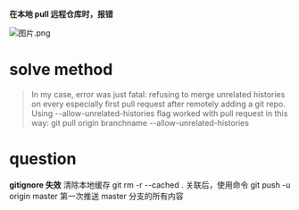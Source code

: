 **在本地 pull 远程仓库时，报错**

![图片.png](http://upload-images.jianshu.io/upload_images/4712888-99984df5f967a0e9.png?imageMogr2/auto-orient/strip%7CimageView2/2/w/1240)

# solve method
> In my case, error was just fatal: refusing to merge unrelated histories on every especially first pull request after remotely adding a git repo.
Using --allow-unrelated-histories flag worked with pull request in this way:
git pull origin branchname --allow-unrelated-histories

# question
**gitignore 失效**
清除本地缓存
git rm -r --cached .
关联后，使用命令 git push -u origin master 第一次推送 master 分支的所有内容